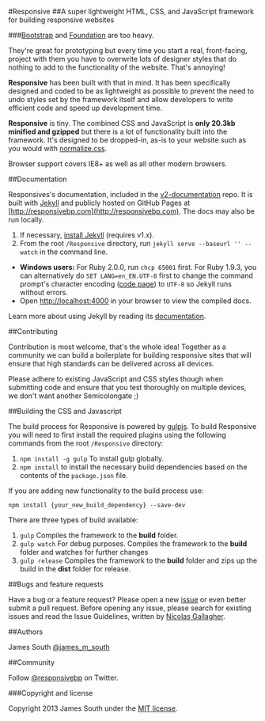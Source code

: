 #Responsive
##A super lightweight HTML, CSS, and JavaScript framework for building responsive websites

###[Bootstrap](http://getbootstrap.com/) and [Foundation](http://foundation.zurb.com) are too heavy.


They're great for prototyping but every time you start a real, front-facing, project with them you have to overwrite lots of designer styles that do nothing to add to the functionality of the website. That's annoying!

**Responsive** has been built with that in mind. It has been specifically designed and coded to be as lightweight as possible to prevent the need to undo styles set by the framework itself and allow developers to write efficient code and speed up development time.

**Responsive** is tiny. The combined CSS and JavaScript is **only 20.3kb minified and gzipped** but there is a lot of functionality built into the framework. It's designed to be dropped-in, as-is to your website such as you would with [normalize.css](http://necolas.github.io/normalize.css/).

Browser support covers IE8+ as well as all other modern browsers.

##Documentation

Responsives's documentation, included in the [v2-documentation](https://github.com/ResponsiveBP/Responsive/tree/gh-pages) repo. It is built with [Jekyll](http://jekyllrb.com) and publicly hosted on GitHub Pages at [http://responsivebp.com](http://responsivebp.com). The docs may also be run locally.

1. If necessary, [install Jekyll](http://jekyllrb.com/docs/installation) (requires v1.x).
2. From the root `/Responsive` directory, run `jekyll serve --baseurl '' --watch` in the command line.

 - **Windows users:** For Ruby 2.0.0, run `chcp 65001` first. For Ruby 1.9.3, you can alternatively do `SET LANG=en_EN.UTF-8` first to change the command prompt's character encoding ([code page](http://en.wikipedia.org/wiki/Windows_code_page)) to `UTF-8` so Jekyll runs without errors.
 - Open [http://localhost:4000](http://localhost:4000) in your browser to view the compiled docs.


Learn more about using Jekyll by reading its [documentation](http://jekyllrb.com/docs/home/).

##Contributing

Contribution is most welcome, that's the whole idea! Together as a community we can build a boilerplate for building responsive sites that will ensure that high standards can be delivered across all devices.   

Please adhere to existing JavaScript and CSS styles though when submitting code and ensure that you test thoroughly on multiple devices, we don't want another Semicolongate ;)

##Building the CSS and Javascript

The build process for Responsive is powered by [gulpjs](http://gulpjs.com/). To build Responsive you will need to first install the required plugins using the following commands from the root `/Responsive` directory:

1. `npm install -g gulp` To install gulp globally.
2. `npm install` to install the necessary build dependencies based on the contents of the `package.json` file.

If you are adding new functionality to the build process use:

    npm install {your_new_build_dependency} --save-dev

There are three types of build available:

 1. `gulp` Compiles the framework to the **build** folder.
 2. `gulp watch` For debug purposes. Compiles the framework to the **build** folder and watches for further changes
 3. `gulp release` Compiles the framework to the **build** folder and zips up the build in the **dist** folder for release.

##Bugs and feature requests

Have a bug or a feature request? Please open a new [issue](https://github.com/JimBobSquarePants/Responsive/issues) or even better submit a pull request. Before opening any issue, please search for existing issues and read the Issue Guidelines, written by [Nicolas Gallagher](https://github.com/necolas/).

##Authors

James South [@james_m_south](http://twitter.com/james_m_south)

##Community

Follow [@responsivebp](http://twitter.com/responsivebp) on Twitter.

###Copyright and license

Copyright 2013 James South under the [MIT license](http://opensource.org/licenses/MIT).